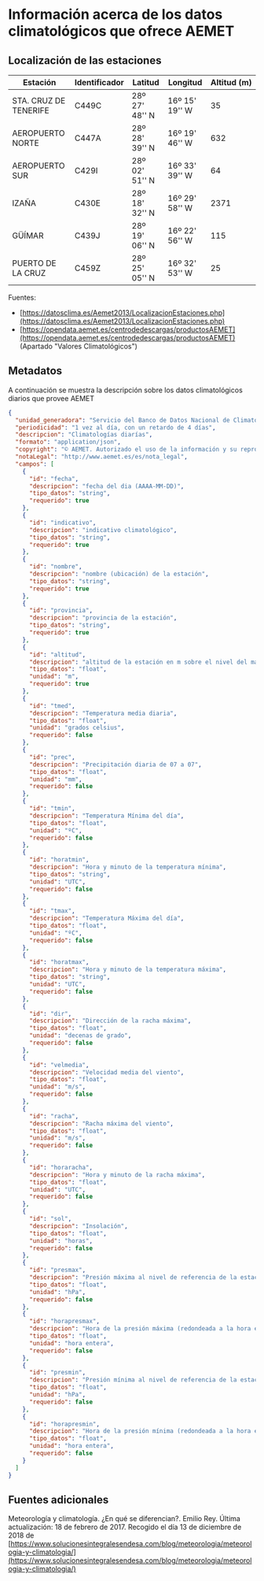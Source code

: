 # Información acerca de los datos climatológicos que ofrece AEMET

## Localización de las estaciones

| Estación              | Identificador | Latitud        | Longitud       | Altitud (m) |
| --------------------- | ------------- | -------------- | -------------- | ----------- |
| STA. CRUZ DE TENERIFE | C449C         | 28º 27' 48'' N | 16º 15' 19'' W | 35          |
| AEROPUERTO NORTE      | C447A         | 28º 28' 39'' N | 16º 19' 46'' W | 632         |
| AEROPUERTO SUR        | C429I         | 28º 02' 51'' N | 16º 33' 39'' W | 64          |
| IZAÑA                 | C430E         | 28º 18' 32'' N | 16º 29' 58'' W | 2371        |
| GÜÍMAR                | C439J         | 28º 19' 06'' N | 16º 22' 56'' W | 115         |
| PUERTO DE LA CRUZ     | C459Z         | 28º 25' 05'' N | 16º 32' 53'' W | 25          |

Fuentes:

- [https://datosclima.es/Aemet2013/LocalizacionEstaciones.php](https://datosclima.es/Aemet2013/LocalizacionEstaciones.php)
- [https://opendata.aemet.es/centrodedescargas/productosAEMET](https://opendata.aemet.es/centrodedescargas/productosAEMET) (Apartado "Valores Climatológicos")

## Metadatos

A continuación se muestra la descripción sobre los datos climatológicos diarios que provee AEMET

```json
{
  "unidad_generadora": "Servicio del Banco de Datos Nacional de Climatología",
  "periodicidad": "1 vez al día, con un retardo de 4 días",
  "descripcion": "Climatologías diarías",
  "formato": "application/json",
  "copyright": "© AEMET. Autorizado el uso de la información y su reproducción citando a AEMET como autora de la misma.",
  "notaLegal": "http://www.aemet.es/es/nota_legal",
  "campos": [
    {
      "id": "fecha",
      "descripcion": "fecha del dia (AAAA-MM-DD)",
      "tipo_datos": "string",
      "requerido": true
    },
    {
      "id": "indicativo",
      "descripcion": "indicativo climatológico",
      "tipo_datos": "string",
      "requerido": true
    },
    {
      "id": "nombre",
      "descripcion": "nombre (ubicación) de la estación",
      "tipo_datos": "string",
      "requerido": true
    },
    {
      "id": "provincia",
      "descripcion": "provincia de la estación",
      "tipo_datos": "string",
      "requerido": true
    },
    {
      "id": "altitud",
      "descripcion": "altitud de la estación en m sobre el nivel del mar",
      "tipo_datos": "float",
      "unidad": "m",
      "requerido": true
    },
    {
      "id": "tmed",
      "descripcion": "Temperatura media diaria",
      "tipo_datos": "float",
      "unidad": "grados celsius",
      "requerido": false
    },
    {
      "id": "prec",
      "descripcion": "Precipitación diaria de 07 a 07",
      "tipo_datos": "float",
      "unidad": "mm",
      "requerido": false
    },
    {
      "id": "tmin",
      "descripcion": "Temperatura Mínima del día",
      "tipo_datos": "float",
      "unidad": "ºC",
      "requerido": false
    },
    {
      "id": "horatmin",
      "descripcion": "Hora y minuto de la temperatura mínima",
      "tipo_datos": "string",
      "unidad": "UTC",
      "requerido": false
    },
    {
      "id": "tmax",
      "descripcion": "Temperatura Máxima del día",
      "tipo_datos": "float",
      "unidad": "ºC",
      "requerido": false
    },
    {
      "id": "horatmax",
      "descripcion": "Hora y minuto de la temperatura máxima",
      "tipo_datos": "string",
      "unidad": "UTC",
      "requerido": false
    },
    {
      "id": "dir",
      "descripcion": "Dirección de la racha máxima",
      "tipo_datos": "float",
      "unidad": "decenas de grado",
      "requerido": false
    },
    {
      "id": "velmedia",
      "descripcion": "Velocidad media del viento",
      "tipo_datos": "float",
      "unidad": "m/s",
      "requerido": false
    },
    {
      "id": "racha",
      "descripcion": "Racha máxima del viento",
      "tipo_datos": "float",
      "unidad": "m/s",
      "requerido": false
    },
    {
      "id": "horaracha",
      "descripcion": "Hora y minuto de la racha máxima",
      "tipo_datos": "float",
      "unidad": "UTC",
      "requerido": false
    },
    {
      "id": "sol",
      "descripcion": "Insolación",
      "tipo_datos": "float",
      "unidad": "horas",
      "requerido": false
    },
    {
      "id": "presmax",
      "descripcion": "Presión máxima al nivel de referencia de la estación",
      "tipo_datos": "float",
      "unidad": "hPa",
      "requerido": false
    },
    {
      "id": "horapresmax",
      "descripcion": "Hora de la presión máxima (redondeada a la hora entera más próxima)",
      "tipo_datos": "float",
      "unidad": "hora entera",
      "requerido": false
    },
    {
      "id": "presmin",
      "descripcion": "Presión mínima al nivel de referencia de la estación",
      "tipo_datos": "float",
      "unidad": "hPa",
      "requerido": false
    },
    {
      "id": "horapresmin",
      "descripcion": "Hora de la presión mínima (redondeada a la hora entera más próxima)",
      "tipo_datos": "float",
      "unidad": "hora entera",
      "requerido": false
    }
  ]
}
```

## Fuentes adicionales

Meteorología y climatología. ¿En qué se diferencian?. Emilio Rey. Última actualización: 18 de febrero de 2017. Recogido el día 13 de diciembre de 2018 de [https://www.solucionesintegralesendesa.com/blog/meteorologia/meteorologia-y-climatologia/](https://www.solucionesintegralesendesa.com/blog/meteorologia/meteorologia-y-climatologia/)

